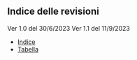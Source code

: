 ## Indice delle revisioni

Ver 1.0 del 30/6/2023
Ver 1.1 del 11/9/2023

- [Indice](index.md)
- [Tabella](toc.md)
